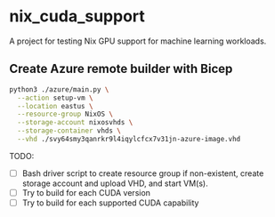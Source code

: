 # nix_cuda_support

A project for testing Nix GPU support for machine learning workloads.

## Create Azure remote builder with Bicep

```bash
python3 ./azure/main.py \
  --action setup-vm \
  --location eastus \
  --resource-group NixOS \
  --storage-account nixosvhds \
  --storage-container vhds \
  --vhd ./svy64smy3qanrkr9l4iqylcfcx7v31jn-azure-image.vhd
```

TODO:

- [ ] Bash driver script to create resource group if non-existent, create storage account and upload VHD, and start VM(s).
- [ ] Try to build for each CUDA version
- [ ] Try to build for each supported CUDA capability

